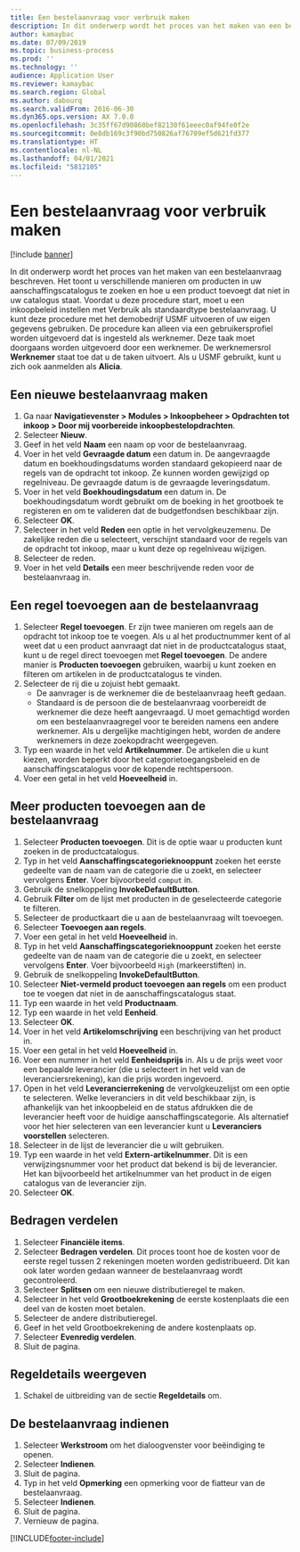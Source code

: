 ```yaml
---
title: Een bestelaanvraag voor verbruik maken
description: In dit onderwerp wordt het proces van het maken van een bestelaanvraag beschreven.
author: kamaybac
ms.date: 07/09/2019
ms.topic: business-process
ms.prod: ''
ms.technology: ''
audience: Application User
ms.reviewer: kamaybac
ms.search.region: Global
ms.author: dabourq
ms.search.validFrom: 2016-06-30
ms.dyn365.ops.version: AX 7.0.0
ms.openlocfilehash: 3c35ff67d90860bef82130f61eeec0af94fe0f2e
ms.sourcegitcommit: 0e8db169c3f90bd750826af76709ef5d621fd377
ms.translationtype: HT
ms.contentlocale: nl-NL
ms.lasthandoff: 04/01/2021
ms.locfileid: "5812105"
---
```

# <a name="create-a-requisition-for-consumption"></a>Een bestelaanvraag voor verbruik maken

[!include [banner](../../includes/banner.md)]

In dit onderwerp wordt het proces van het maken van een bestelaanvraag beschreven. Het toont u verschillende manieren om producten in uw aanschaffingscatalogus te zoeken en hoe u een product toevoegt dat niet in uw catalogus staat. Voordat u deze procedure start, moet u een inkoopbeleid instellen met Verbruik als standaardtype bestelaanvraag. U kunt deze procedure met het demobedrijf USMF uitvoeren of uw eigen gegevens gebruiken. De procedure kan alleen via een gebruikersprofiel worden uitgevoerd dat is ingesteld als werknemer. Deze taak moet doorgaans worden uitgevoerd door een werknemer. De werknemersrol **Werknemer** staat toe dat u de taken uitvoert. Als u USMF gebruikt, kunt u zich ook aanmelden als **Alicia**.


## <a name="create-a-new-requisition"></a>Een nieuwe bestelaanvraag maken
1. Ga naar **Navigatievenster > Modules > Inkoopbeheer > Opdrachten tot inkoop > Door mij voorbereide inkoopbestelopdrachten**.
2. Selecteer **Nieuw**.
3. Geef in het veld **Naam** een naam op voor de bestelaanvraag.
4. Voer in het veld **Gevraagde datum** een datum in. De aangevraagde datum en boekhoudingsdatums worden standaard gekopieerd naar de regels van de opdracht tot inkoop. Ze kunnen worden gewijzigd op regelniveau. De gevraagde datum is de gevraagde leveringsdatum.  
5. Voer in het veld **Boekhoudingsdatum** een datum in. De boekhoudingsdatum wordt gebruikt om de boeking in het grootboek te registeren en om te valideren dat de budgetfondsen beschikbaar zijn.  
6. Selecteer **OK**.
7. Selecteer in het veld **Reden** een optie in het vervolgkeuzemenu. De zakelijke reden die u selecteert, verschijnt standaard voor de regels van de opdracht tot inkoop, maar u kunt deze op regelniveau wijzigen.  
8. Selecteer de reden.
9. Voer in het veld **Details** een meer beschrijvende reden voor de bestelaanvraag in.

## <a name="add-a-line-to-the-requisition"></a>Een regel toevoegen aan de bestelaanvraag
1. Selecteer **Regel toevoegen**. Er zijn twee manieren om regels aan de opdracht tot inkoop toe te voegen. Als u al het productnummer kent of al weet dat u een product aanvraagt dat niet in de productcatalogus staat, kunt u de regel direct toevoegen met **Regel toevoegen**. De andere manier is **Producten toevoegen** gebruiken, waarbij u kunt zoeken en filteren om artikelen in de productcatalogus te vinden.    
2. Selecteer de rij die u zojuist hebt gemaakt.
    - De aanvrager is de werknemer die de bestelaanvraag heeft gedaan.   
    - Standaard is de persoon die de bestelaanvraag voorbereidt de werknemer die deze heeft aangevraagd. U moet gemachtigd worden om een bestelaanvraagregel voor te bereiden namens een andere werknemer. Als u dergelijke machtigingen hebt, worden de andere werknemers in deze zoekopdracht weergegeven.  
3. Typ een waarde in het veld **Artikelnummer**. De artikelen die u kunt kiezen, worden beperkt door het categorietoegangsbeleid en de aanschaffingscatalogus voor de kopende rechtspersoon.   
4. Voer een getal in het veld **Hoeveelheid** in.

## <a name="add-more-products-to-the-requisition"></a>Meer producten toevoegen aan de bestelaanvraag
1. Selecteer **Producten toevoegen**. Dit is de optie waar u producten kunt zoeken in de productcatalogus.    
2. Typ in het veld **Aanschaffingscategorieknooppunt** zoeken het eerste gedeelte van de naam van de categorie die u zoekt, en selecteer vervolgens **Enter**. Voer bijvoorbeeld `comput` in.  
3. Gebruik de snelkoppeling **InvokeDefaultButton**.
4. Gebruik **Filter** om de lijst met producten in de geselecteerde categorie te filteren.
5. Selecteer de productkaart die u aan de bestelaanvraag wilt toevoegen.
6. Selecteer **Toevoegen aan regels**.
7. Voer een getal in het veld **Hoeveelheid** in.
8. Typ in het veld **Aanschaffingscategorieknooppunt** zoeken het eerste gedeelte van de naam van de categorie die u zoekt, en selecteer vervolgens **Enter**. Voer bijvoorbeeld `High` (markeerstiften) in.  
9. Gebruik de snelkoppeling **InvokeDefaultButton**.
10. Selecteer **Niet-vermeld product toevoegen aan regels** om een product toe te voegen dat niet in de aanschaffingscatalogus staat.
11. Typ een waarde in het veld **Productnaam**.
12. Typ een waarde in het veld **Eenheid**.
13. Selecteer **OK**.
14. Voer in het veld **Artikelomschrijving** een beschrijving van het product in.
15. Voer een getal in het veld **Hoeveelheid** in.
16. Voer een nummer in het veld **Eenheidsprijs** in. Als u de prijs weet voor een bepaalde leverancier (die u selecteert in het veld van de leveranciersrekening), kan die prijs worden ingevoerd.   
17. Open in het veld **Leverancierrekening** de vervolgkeuzelijst om een optie te selecteren. Welke leveranciers in dit veld beschikbaar zijn, is afhankelijk van het inkoopbeleid en de status afdrukken die de leverancier heeft voor de huidige aanschaffingscategorie. Als alternatief voor het hier selecteren van een leverancier kunt u **Leveranciers voorstellen** selecteren.    
18. Selecteer in de lijst de leverancier die u wilt gebruiken.
19. Typ een waarde in het veld **Extern-artikelnummer**. Dit is een verwijzingsnummer voor het product dat bekend is bij de leverancier. Het kan bijvoorbeeld het artikelnummer van het product in de eigen catalogus van de leverancier zijn.  
20. Selecteer **OK**.

## <a name="distribute-amounts"></a>Bedragen verdelen
1. Selecteer **Financiële items**.
2. Selecteer **Bedragen verdelen**. Dit proces toont hoe de kosten voor de eerste regel tussen 2 rekeningen moeten worden gedistribueerd. Dit kan ook later worden gedaan wanneer de bestelaanvraag wordt gecontroleerd.  
3. Selecteer **Splitsen** om een nieuwe distributieregel te maken.
4. Selecteer in het veld **Grootboekrekening** de eerste kostenplaats die een deel van de kosten moet betalen.
5. Selecteer de andere distributieregel.
6. Geef in het veld Grootboekrekening de andere kostenplaats op.
7. Selecteer **Evenredig verdelen**.
8. Sluit de pagina.

## <a name="view-line-details"></a>Regeldetails weergeven
1. Schakel de uitbreiding van de sectie **Regeldetails** om.

## <a name="submit-the-requisition"></a>De bestelaanvraag indienen
1. Selecteer **Werkstroom** om het dialoogvenster voor beëindiging te openen.
2. Selecteer **Indienen**.
3. Sluit de pagina.
4. Typ in het veld **Opmerking** een opmerking voor de fiatteur van de bestelaanvraag.
5. Selecteer **Indienen**.
6. Sluit de pagina.
7. Vernieuw de pagina.



[!INCLUDE[footer-include](../../../includes/footer-banner.md)]